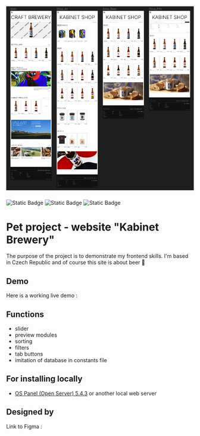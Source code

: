 # ![preview](./pics/preview.png)
![Static Badge](https://img.shields.io/badge/JS-yellow)
![Static Badge](https://img.shields.io/badge/CSS-purple)
![Static Badge](https://img.shields.io/badge/HTML-red)

# Pet project - website "Kabinet Brewery"
The purpose of the project is to demonstrate my frontend skills. I'm based in Czech Republic and of course this site is about beer :beers:

## Demo
Here is a working live demo :  

## Functions
- slider
- preview modules
- sorting
- filters
- tab buttons
- imitation of database in constants file

## For installing locally
- [OS Panel (Open Server) 5.4.3](https://ospanel.io/) or another local web server

## Designed by
Link to Figma : 
